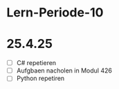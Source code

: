 # Lern-Periode-10

# 25.4.25
 - [ ] C# repetieren
 - [ ] Aufgbaen nacholen in Modul 426
 - [ ] Python repetiren  
